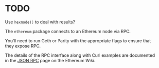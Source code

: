 # TODO

Use `hexmode()` to deal with results?

The `ethereum` package connects to an Ethereum node via RPC.

You'll need to run Geth or Parity with the appropriate flags to ensure that they expose RPC.

The details of the RPC interface along with Curl examples are documented in the [JSON RPC](https://github.com/ethereum/wiki/wiki/JSON-RPC) page on the Ethereum Wiki.
